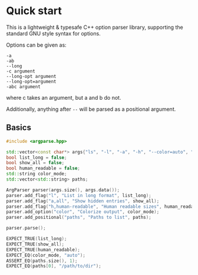 

# Quick start

This is a lightweight & typesafe C++ option parser library, supporting the standard GNU style syntax for options.

Options can be given as:

    -a
    -ab
    --long
    -c argument
    --long-opt argument
    --long-opt=argument
    -abc argument

where c takes an argument, but a and b do not.

Additionally, anything after `--` will be parsed as a positional argument.

## Basics

```cpp
#include <argparse.hpp>
```


```cpp
std::vector<const char*> args{"ls", "-l", "-a", "-h", "--color=auto", "/path/to/dir"};
bool list_long = false;
bool show_all = false;
bool human_readable = false;
std::string color_mode;
std::vector<std::string> paths;

ArgParser parser(args.size(), args.data());
parser.add_flag("l", "List in long format", list_long);
parser.add_flag("a,all", "Show hidden entries", show_all);
parser.add_flag("h,human-readable", "Human readable sizes", human_readable);
parser.add_option("color", "Colorize output", color_mode);
parser.add_positional("paths", "Paths to list", paths);

parser.parse();

EXPECT_TRUE(list_long);
EXPECT_TRUE(show_all);
EXPECT_TRUE(human_readable);
EXPECT_EQ(color_mode, "auto");
ASSERT_EQ(paths.size(), 1);
EXPECT_EQ(paths[0], "/path/to/dir");
```
